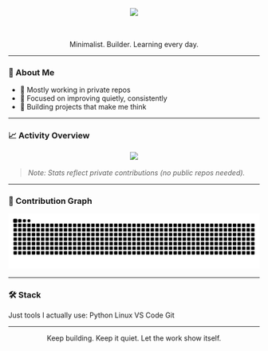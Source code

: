<!-- Banner -->
<p align="center">
  <img src="https://capsule-render.vercel.app/api?type=waving&color=gradient&height=200&section=header&text=Kcbir&fontSize=60&fontAlignY=35" />
</p>

<br/>

<p align="center">
Minimalist. Builder. Learning every day.
</p>

---

### 🧭 About Me
- 🔹 Mostly working in private repos
- 🔹 Focused on improving quietly, consistently
- 🔹 Building projects that make me think

---

### 📈 Activity Overview

<p align="center">
  <img 
    src="https://github-readme-stats.vercel.app/api?username=Kcbir&show_icons=true&include_all_commits=true&count_private=true&theme=transparent"
    height="160"
  />
</p>

> _Note: Stats reflect private contributions (no public repos needed)._

---

### 🐍 Contribution Graph
<p align="center">
  <img src="https://raw.githubusercontent.com/Kcbir/Kcbir/output/github-contribution-grid-snake.svg" />
</p>

---

### 🛠️ Stack
Just tools I actually use:
Python
Linux
VS Code
Git

---

<p align="center">Keep building. Keep it quiet. Let the work show itself.</p>
